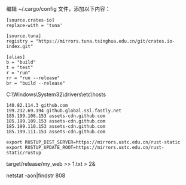 编辑 ~/.cargo/config 文件，添加以下内容：

```text
[source.crates-io]
replace-with = 'tuna'

[source.tuna]
registry = "https://mirrors.tuna.tsinghua.edu.cn/git/crates.io-index.git"

[alias]
b = "build"
t = "test"
r = "run"
rr = "run --release"
br = "build --release"
```      

C:\Windows\System32\drivers\etc\hosts
```text
140.82.114.3 github.com
199.232.69.194 github.global.ssl.fastly.net
185.199.108.153 assets-cdn.github.com
185.199.109.153 assets-cdn.github.com
185.199.110.153 assets-cdn.github.com
185.199.111.153 assets-cdn.github.com
```

```shell
export RUSTUP_DIST_SERVER=https://mirrors.ustc.edu.cn/rust-static
export RUSTUP_UPDATE_ROOT=https://mirrors.ustc.edu.cn/rust-static/rustup
```

target/release/my_web >> 1.txt > 2&

netstat -aon|findstr 808

